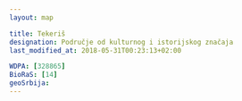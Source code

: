 ```yaml
---
layout: map

title: Tekeriš
designation: Područje od kulturnog i istorijskog značaja
last_modified_at: 2018-05-31T00:23:13+02:00

WDPA: [328865]
BioRaS: [14]
geoSrbija:
---
```

